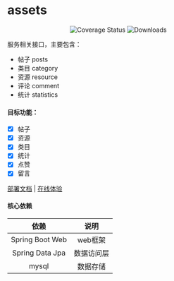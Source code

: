 # assets

<p align="center">
 <img src="https://img.shields.io/badge/Spring%20Cloud-2021.0.0-green.svg" alt="Coverage Status">
 <img src="https://img.shields.io/badge/Spring%20Boot-2.6.1-green.svg" alt="Downloads">
</p>

服务相关接口，主要包含：

- 帖子 posts
- 类目 category
- 资源 resource
- 评论 comment
- 统计 statistics

#### 目标功能：

- [x] 帖子
- [x] 资源
- [x] 类目
- [x] 统计
- [x] 点赞
- [x] 留言

<a href="#" target="_blank">部署文档</a> | <a target="_blank" href="https://console.abeille.top"> 在线体验</a>

#### 核心依赖

|               依赖               |            说明            |
|:-------------------------------:|:-------------------------:|
|         Spring Boot Web         |           web框架          |
|         Spring Data Jpa         |          数据访问层         |
|               mysql             |           数据存储          |
